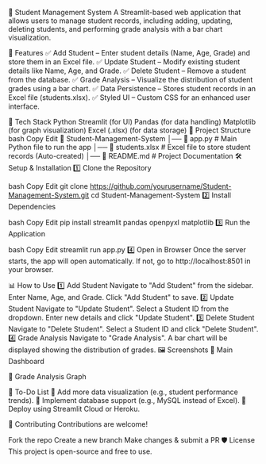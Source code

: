 📘 Student Management System
A Streamlit-based web application that allows users to manage student records, including adding, updating, deleting students, and performing grade analysis with a bar chart visualization.

📌 Features
✅ Add Student – Enter student details (Name, Age, Grade) and store them in an Excel file.
✅ Update Student – Modify existing student details like Name, Age, and Grade.
✅ Delete Student – Remove a student from the database.
✅ Grade Analysis – Visualize the distribution of student grades using a bar chart.
✅ Data Persistence – Stores student records in an Excel file (students.xlsx).
✅ Styled UI – Custom CSS for an enhanced user interface.

🚀 Tech Stack
Python
Streamlit (for UI)
Pandas (for data handling)
Matplotlib (for graph visualization)
Excel (.xlsx) (for data storage)
📂 Project Structure
bash
Copy
Edit
📁 Student-Management-System
│── 📄 app.py               # Main Python file to run the app
│── 📄 students.xlsx         # Excel file to store student records (Auto-created)
│── 📄 README.md            # Project Documentation
🛠️ Setup & Installation
1️⃣ Clone the Repository

bash
Copy
Edit
git clone https://github.com/yourusername/Student-Management-System.git
cd Student-Management-System
2️⃣ Install Dependencies

bash
Copy
Edit
pip install streamlit pandas openpyxl matplotlib
3️⃣ Run the Application

bash
Copy
Edit
streamlit run app.py
4️⃣ Open in Browser
Once the server starts, the app will open automatically.
If not, go to http://localhost:8501 in your browser.

📊 How to Use
1️⃣ Add Student
Navigate to "Add Student" from the sidebar.
Enter Name, Age, and Grade.
Click "Add Student" to save.
2️⃣ Update Student
Navigate to "Update Student".
Select a Student ID from the dropdown.
Enter new details and click "Update Student".
3️⃣ Delete Student
Navigate to "Delete Student".
Select a Student ID and click "Delete Student".
4️⃣ Grade Analysis
Navigate to "Grade Analysis".
A bar chart will be displayed showing the distribution of grades.
🖼️ Screenshots
📌 Main Dashboard

📌 Grade Analysis Graph

📝 To-Do List
🔹 Add more data visualization (e.g., student performance trends).
🔹 Implement database support (e.g., MySQL instead of Excel).
🔹 Deploy using Streamlit Cloud or Heroku.

🤝 Contributing
Contributions are welcome!

Fork the repo
Create a new branch
Make changes & submit a PR
🛡️ License
This project is open-source and free to use.
